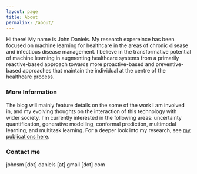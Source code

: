 ```yaml
---
layout: page
title: About
permalink: /about/
---
```


Hi there! My name is John Daniels. My research expereince has been focused on machine learning for healthcare in the areas of chronic disease and infectious disease management. I believe in the transformative potential of machine learning in augmenting healthcare systems from a primarily reactive-based approach towards more proactive-based and preventive-based approaches that maintain the individual at the centre of the healthcare process.

### More Information
The blog will mainly feature details on the some of the work I am involved in, and my evolving thoughts on the interaction of this technology with wider society. I'm currently interested in the following areas: uncertainty quantification, generative modelling, conformal prediction, multimodal learning, and multitask learning.  For a deeper look into my research, see [my publications here](https://scholar.google.com/citations?hl=en&user=TGzM-T8AAAAJ).

### Contact me 
johnsm [dot] daniels [at] gmail [dot] com



